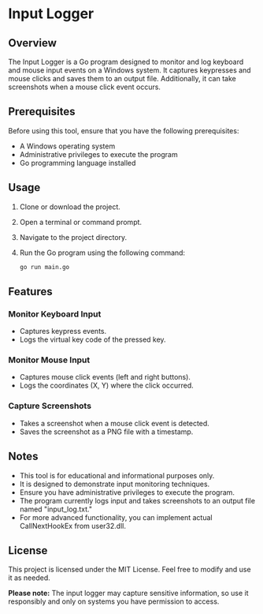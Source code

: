 # Input Logger

## Overview

The Input Logger is a Go program designed to monitor and log keyboard and mouse input events on a Windows system. It captures keypresses and mouse clicks and saves them to an output file. Additionally, it can take screenshots when a mouse click event occurs.

## Prerequisites

Before using this tool, ensure that you have the following prerequisites:

- A Windows operating system
- Administrative privileges to execute the program
- Go programming language installed

## Usage

1. Clone or download the project.

2. Open a terminal or command prompt.

3. Navigate to the project directory.

4. Run the Go program using the following command:

   ```bash
   go run main.go
   ```

## Features

### Monitor Keyboard Input

- Captures keypress events.
- Logs the virtual key code of the pressed key.

### Monitor Mouse Input

- Captures mouse click events (left and right buttons).
- Logs the coordinates (X, Y) where the click occurred.

### Capture Screenshots

- Takes a screenshot when a mouse click event is detected.
- Saves the screenshot as a PNG file with a timestamp.

## Notes

- This tool is for educational and informational purposes only.
- It is designed to demonstrate input monitoring techniques.
- Ensure you have administrative privileges to execute the program.
- The program currently logs input and takes screenshots to an output file named "input_log.txt."
- For more advanced functionality, you can implement actual CallNextHookEx from user32.dll.

## License

This project is licensed under the MIT License. Feel free to modify and use it as needed.

**Please note:** The input logger may capture sensitive information, so use it responsibly and only on systems you have permission to access.

